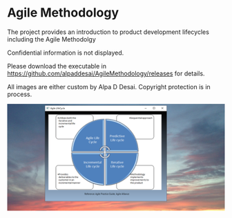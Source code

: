# Agile Methodology

The project provides an introduction to product development lifecycles including the Agile Methodolgy

Confidential information is not displayed.

Please download the executable in https://github.com/alpaddesai/AgileMethodology/releases for details.

All images are either custom by Alpa D Desai. Copyright protection is in process.

![image](AgileLifeCycle.png)
